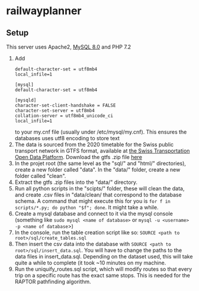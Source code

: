# railwayplanner

## Setup

This server uses Apache2, [MySQL 8.0](https://www.itsupportwale.com/blog/how-to-install-mysql-8-on-ubuntu-18-04/)
and PHP 7.2

1. Add 
    ```[client]
    default-character-set = utf8mb4
    local_infile=1

    [mysql]
    default-character-set = utf8mb4

    [mysqld]
    character-set-client-handshake = FALSE
    character-set-server = utf8mb4
    collation-server = utf8mb4_unicode_ci
    local_infile=1
    ```
    to your my.cnf file (usually under /etc/mysql/my.cnf). This ensures the databases uses utf8 encoding to store text
2. The data is sourced from the 2020 timetable for the Swiss public transport network in GTFS format, available at [the Swiss Transportation Open Data Platform](https://opentransportdata.swiss/en/dataset/timetable-2020-gtfs). Download the gtfs .zip file [here](https://opentransportdata.swiss/dataset/6f55f96d-7644-4901-b927-e9cf05a8c7f0/resource/d1c6b09b-52f5-49b2-861a-322840c9dc37/download/gtfsfp20202020-01-29.zip)
3. In the projet root (the same level as the "sql/" and "html/" directories), create a new folder called "data". In the "data/" folder, create a new folder called "clean". 
4. Extract the gtfs .zip files into the "data/" directory.
5. Run all python scripts in the "scipts/" folder, these will clean the data, and create .csv files in "data/clean/ that correspond to the database schema. A command that might execute this for you is `for f in scripts/*.py; do python "$f"; done`. It might take a while.
6. Create a mysql database and connect to it via the mysql console (something like `sudo mysql <name of database>` or `mysql -u <username> -p <name of database`>)
7. In the console, run the table creation script like so: `SOURCE <path to root>/sql/create_tables.sql`
8. Then insert the csv data into the database with `SOURCE <path to root>/sql/insert_data.sql`. You will have to change the paths to the data files in insert_data.sql. Depending on the dataset used, this will take quite a while to complete (it took ~10 minutes on my machine.
9. Run the uniquify_routes.sql script, which will modify routes so that every trip on a specific route has the exact same stops. This is needed for the RAPTOR pathfinding algorithm.
